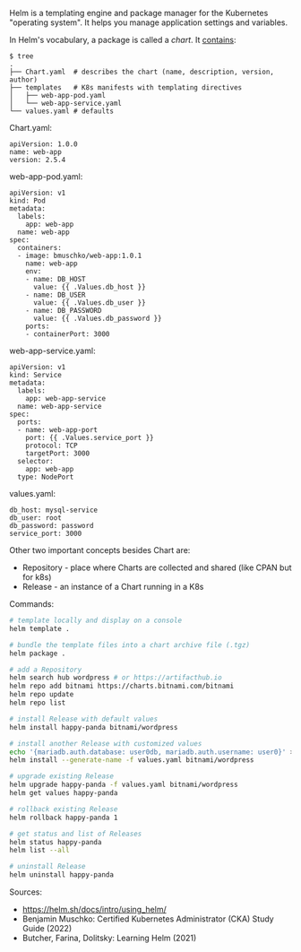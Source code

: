 Helm is a templating engine and package manager for the Kubernetes "operating system". It helps you manage application settings and variables. 

In Helm's vocabulary, a package is called a *chart*. It [contains](https://github.com/bmuschko/cka-study-guide/tree/master/ch04/templating-tools/helm):

```
$ tree
.
├── Chart.yaml  # describes the chart (name, description, version, author)
├── templates   # K8s manifests with templating directives
│   ├── web-app-pod.yaml
│   └── web-app-service.yaml
└── values.yaml # defaults
```

Chart.yaml:

```
apiVersion: 1.0.0
name: web-app
version: 2.5.4
```

web-app-pod.yaml:

```
apiVersion: v1
kind: Pod
metadata:
  labels:
    app: web-app
  name: web-app
spec:
  containers:
  - image: bmuschko/web-app:1.0.1
    name: web-app
    env:
    - name: DB_HOST
      value: {{ .Values.db_host }}
    - name: DB_USER
      value: {{ .Values.db_user }}
    - name: DB_PASSWORD
      value: {{ .Values.db_password }}
    ports:
    - containerPort: 3000
```

web-app-service.yaml:

```
apiVersion: v1
kind: Service
metadata:
  labels:
    app: web-app-service
  name: web-app-service
spec:
  ports:
  - name: web-app-port
    port: {{ .Values.service_port }}
    protocol: TCP
    targetPort: 3000
  selector:
    app: web-app
  type: NodePort
```

values.yaml:

```
db_host: mysql-service
db_user: root
db_password: password
service_port: 3000
```

Other two important concepts besides Chart are:

* Repository - place where Charts are collected and shared (like CPAN but for k8s)
* Release - an instance of a Chart running in a K8s

Commands:

```sh
# template locally and display on a console
helm template .

# bundle the template files into a chart archive file (.tgz)
helm package .

# add a Repository
helm search hub wordpress # or https://artifacthub.io
helm repo add bitnami https://charts.bitnami.com/bitnami
helm repo update
helm repo list

# install Release with default values
helm install happy-panda bitnami/wordpress

# install another Release with customized values
echo '{mariadb.auth.database: user0db, mariadb.auth.username: user0}' > values.yaml
helm install --generate-name -f values.yaml bitnami/wordpress

# upgrade existing Release
helm upgrade happy-panda -f values.yaml bitnami/wordpress
helm get values happy-panda

# rollback existing Release
helm rollback happy-panda 1

# get status and list of Releases
helm status happy-panda
helm list --all

# uninstall Release
helm uninstall happy-panda
```

Sources:

* https://helm.sh/docs/intro/using_helm/
* Benjamin Muschko: Certified Kubernetes Administrator (CKA) Study Guide (2022)
* Butcher, Farina, Dolitsky: Learning Helm (2021)
